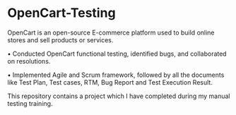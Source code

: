 # OpenCart-Testing
OpenCart is an open-source E-commerce platform used to build online stores and sell products or services.

• Conducted OpenCart functional testing, identified bugs, and collaborated on resolutions.

• Implemented Agile and Scrum framework, followed by all the documents like Test Plan, Test cases, RTM, Bug Report and Test Execution Result.

This repository contains a project which I have completed during my manual testing training.
